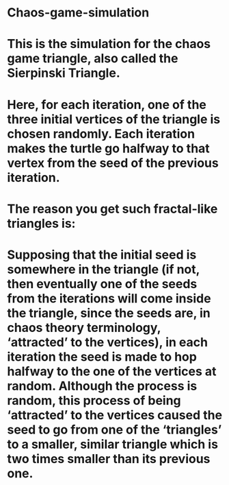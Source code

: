 # Chaos-game-simulation

# This is the simulation for the chaos game triangle, also called the Sierpinski Triangle.
# Here, for each iteration, one of the three initial vertices of the triangle is chosen randomly. Each iteration makes the turtle go halfway to that vertex from the seed of the previous iteration.
# The reason you get such fractal-like triangles is:
# Supposing that the initial seed is somewhere in the triangle (if not, then eventually one of the seeds from the iterations will come inside the triangle, since the seeds are, in chaos theory terminology, ‘attracted’ to the vertices), in each iteration the seed is made to hop halfway to the one of the vertices at random. Although the process is random, this process of being ‘attracted’ to the vertices caused the seed to go from one of the ‘triangles’ to a smaller, similar triangle which is two times smaller than its previous one.
